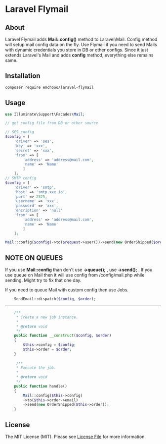 
# Laravel Flymail

## About
Laravel Flymail adds **Mail::config()** method to Laravel\Mail. Config method will setup mail config data on the fly. 
Use Flymail if you need to send Mails with dynamic credentials you store in DB or other configs.
Since it just extends Laravel's Mail and adds **config** method, everything else remains same. 

## Installation
```bash
composer require emchooo/laravel-flymail
```

## Usage

```php
use Illuminate\Support\Facades\Mail;

// get config file from DB or other source

// SES config
$config = [ 
	'driver' => 'ses', 
	'key' => 'xxx', 
	'secret' => 'xxx', 
	'from' => [ 
		'address' => 'address@mail.com', 
		'name' => 'Name' 
		] 
	];
// SMTP config
$config = [
	'driver' => 'smtp',
	'host' => 'smtp.xxx.io', 
	'port' => 2525,
	'username' => 'xxx',
	'password' => 'xxx',
	'encription' => 'null'
	'from' => [ 
		'address' => 'address@mail.com', 
		'name' => 'Name' 
		]
	];

Mail::config($config)->to($request->user())->send(new OrderShipped($order));

```

## NOTE ON QUEUES

If you use **Mail::config** than don't use **->queue();** , use **->send();** .
If you use queue on Mail then it will use config from /config/mail.php while sending.
Might try to fix that one day.

If you need to queue Mail with custom config then use Jobs.

```php
	SendEmail::dispatch($config, $order);
```
---
```php
	/**
     * Create a new job instance.
     *
     * @return void
     */
    public function __construct($config, $order)
    {
        $this->config = $config;
        $this->order = $order;
    }
    
	 /**
     * Execute the job.
     *
     * @return void
     */
    public function handle()
    {
        Mail::config($this->config)
        ->to($this->order->email)
        ->send(new OrderShipped($this->order));
    }
```


## License
The MIT License (MIT). Please see [License File](LICENSE.md) for more information.